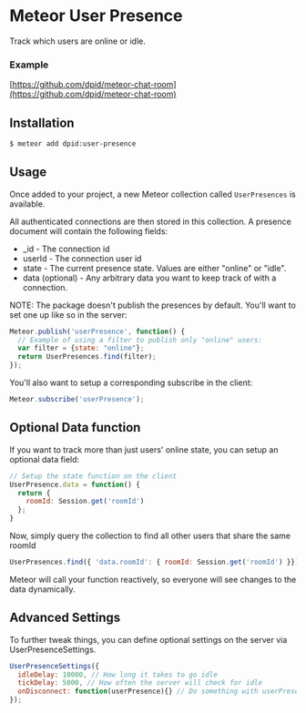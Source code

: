 # Meteor User Presence

Track which users are online or idle.

### Example
[https://github.com/dpid/meteor-chat-room](https://github.com/dpid/meteor-chat-room)

## Installation

``` sh
$ meteor add dpid:user-presence
```

## Usage

Once added to your project, a new Meteor collection called `UserPresences` is available.

All authenticated connections are then stored in this collection. A presence document will contain the following
fields:

* _id - The connection id
* userId - The connection user id
* state - The current presence state. Values are either "online" or "idle".
* data (optional) - Any arbitrary data you want to keep track of with a connection.


NOTE: The package doesn't publish the presences by default. You'll want to set one up like so in the server:
```js
Meteor.publish('userPresence', function() {
  // Example of using a filter to publish only "online" users:
  var filter = {state: "online"};
  return UserPresences.find(filter);
});
```

You'll also want to setup a corresponding subscribe in the client:

```js
Meteor.subscribe('userPresence');
```

## Optional Data function

If you want to track more than just users' online state, you can setup an optional data field:

```js
// Setup the state function on the client
UserPresence.data = function() {
  return {
    roomId: Session.get('roomId')
  };
}
```

Now, simply query the collection to find all other users that share the same roomId

```js
UserPresences.find({ 'data.roomId': { roomId: Session.get('roomId') }});
```

Meteor will call your function reactively, so everyone will see changes to the data dynamically.

## Advanced Settings

To further tweak things, you can define optional settings on the server via UserPresenceSettings.

```js
UserPresenceSettings({
  idleDelay: 10000, // How long it takes to go idle
  tickDelay: 5000, // How often the server will check for idle
  onDisconnect: function(userPresence){} // Do something with userPresence data on user disconnect
});
```

